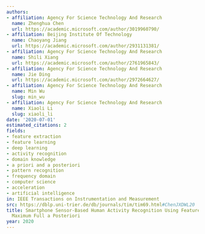 ```yaml
---
authors:
- affiliation: Agency For Science Technology And Research
  name: Zhenghua Chen
  url: https://academic.microsoft.com/author/3019960790/
- affiliation: Beijing Institute Of Technology
  name: Chaoyang Jiang
  url: https://academic.microsoft.com/author/2931131381/
- affiliation: Agency For Science Technology And Research
  name: Shili Xiang
  url: https://academic.microsoft.com/author/2761965843/
- affiliation: Agency For Science Technology And Research
  name: Jie Ding
  url: https://academic.microsoft.com/author/2972664627/
- affiliation: Agency For Science Technology And Research
  name: Min Wu
  slug: min_wu
- affiliation: Agency For Science Technology And Research
  name: Xiaoli Li
  slug: xiaoli_li
date: '2020-07-01'
estimated_citations: 2
fields:
- feature extraction
- feature learning
- deep learning
- activity recognition
- domain knowledge
- a priori and a posteriori
- pattern recognition
- frequency domain
- computer science
- acceleration
- artificial intelligence
in: IEEE Transactions on Instrumentation and Measurement
src: https://dblp.uni-trier.de/db/journals/tim/tim69.html#ChenJXDWL20
title: Smartphone Sensor-Based Human Activity Recognition Using Feature Fusion and
  Maximum Full a Posteriori
year: 2020
---
```


